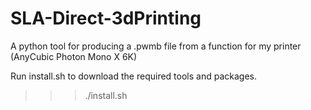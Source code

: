 # SLA-Direct-3dPrinting
A python tool for producing a .pwmb file from a function for my printer (AnyCubic Photon Mono X 6K)


Run install.sh to download the required tools and packages.
>>> ./install.sh

